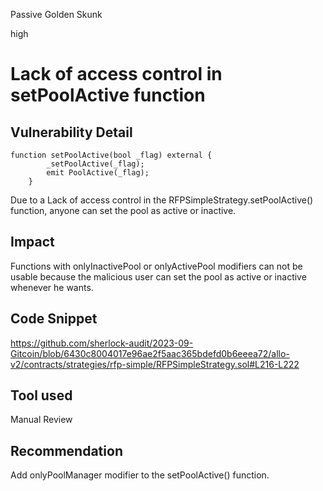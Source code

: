 Passive Golden Skunk

high

# Lack of access control in setPoolActive function

## Vulnerability Detail
```solidity
function setPoolActive(bool _flag) external { 
        _setPoolActive(_flag);
        emit PoolActive(_flag);
    }
```
Due to a Lack of access control in the RFPSimpleStrategy.setPoolActive() function, anyone can set the pool as active or inactive.
## Impact
Functions with onlyInactivePool or onlyActivePool modifiers can not be usable because the malicious user can set the pool as active or inactive whenever he wants.
## Code Snippet
https://github.com/sherlock-audit/2023-09-Gitcoin/blob/6430c8004017e96ae2f5aac365bdefd0b6eeea72/allo-v2/contracts/strategies/rfp-simple/RFPSimpleStrategy.sol#L216-L222
## Tool used

Manual Review

## Recommendation
Add onlyPoolManager modifier to the setPoolActive() function.